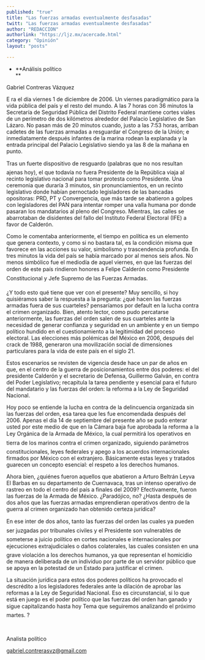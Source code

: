 ```yaml
---
published: "true"
title: "Las fuerzas armadas eventualmente desfasadas"
twitt: "Las fuerzas armadas eventualmente desfasadas"
author: "REDACCION"
authorlink: "https://ljz.mx/acercade.html"
category: "Opinión"
layout: "posts"

---
```


*   **Análisis político  
    **


  Gabriel Contreras Vázquez



  E ra el día viernes 1 de diciembre de 2006. Un viernes paradigmático para la vida pública del país y el resto del mundo. A las 7 horas con 36 minutos la Secretaría de Seguridad Pública del Distrito Federal mantiene cortes viales de un perímetro de dos kilómetros alrededor del Palacio Legislativo de San Lázaro. No pasan más de 20 minutos cuando, justo a las 7:53 horas, arriban cadetes de las fuerzas armadas a resguardar el Congreso de la Unión; e inmediatamente después infantes de la marina rodean la explanada y la entrada principal del Palacio Legislativo siendo ya las 8 de la mañana en punto.



  Tras un fuerte dispositivo de resguardo (palabras que no nos resultan ajenas hoy), el que todavía no fuera Presidente de la República viaja al recinto legislativo nacional para tomar protesta como Presidente. Una ceremonia que duraría 3 minutos, sin pronunciamientos, en un recinto legislativo donde habían pernoctado legisladores de las bancadas opositoras: PRD, PT y Convergencia, que más tarde se abatieron a golpes con legisladores del PAN para intentar romper una valla humana por donde pasaran los mandatarios al pleno del Congreso. Mientras, las calles se abarrotaban de disidentes del fallo del Instituto Federal Electoral (IFE) a favor de Calderón.



  Como le comentaba anteriormente, el tiempo en política es un elemento que genera contexto, y como si no bastara tal, es la condición misma que favorece en las acciones su valor, simbolismo y trascendencia profunda. En tres minutos la vida del país se había marcado por al menos seis años. No menos simbólico fue el mediodía de aquel viernes, en que las fuerzas del orden de este país rindieron honores a Felipe Calderón como Presidente Constitucional y Jefe Supremo de las Fuerzas Armadas.



  ¿Y todo esto qué tiene que ver con el presente? Muy sencillo, si hoy quisiéramos saber la respuesta a la pregunta: ¿qué hacen las fuerzas armadas fuera de sus cuarteles? pensaríamos por default en la lucha contra el crimen organizado. Bien, atento lector, como pudo percatarse anteriormente, las fuerzas del orden salen de sus cuarteles ante la necesidad de generar confianza y seguridad en un ambiente y en un tiempo político hundido en el cuestionamiento a la legitimidad del proceso electoral. Las elecciones más polémicas del México en 2006, después del crack de 1988, generaron una movilización social de dimensiones particulares para la vida de este país en el siglo 21.



  Estos escenarios se revisten de vigencia desde hace un par de años en que, en el centro de la guerra de posicionamientos entre dos poderes: el del presidente Calderón y el secretario de Defensa, Guillermo Galván, en contra del Poder Legislativo; recapitula la tarea pendiente y esencial para el futuro del mandatario y las fuerzas del orden: la reforma a la Ley de Seguridad Nacional.



  Hoy poco se entiende la lucha en contra de la delincuencia organizada sin las fuerzas del orden, esa tarea que les fue encomendada después del 2006. Apenas el día 14 de septiembre del presente año se pudo enterar usted por este medio de que en la Cámara baja fue aprobada la reforma a la Ley Orgánica de la Armada de México, la cual permitirá los operativos en tierra de los marinos contra el crimen organizado, siguiendo parámetros constitucionales, leyes federales y apego a los acuerdos internacionales firmados por México con el extranjero. Básicamente estas leyes y tratados guarecen un concepto esencial: el respeto a los derechos humanos.



  Ahora bien, ¿quiénes fueron aquellos que abatieron a Arturo Beltrán Leyva El Barbas en su departamento de Cuernavaca, tras un intenso operativo de rastreo en todo el centro del país a finales del 2009? Efectivamente, fueron las fuerzas de la Armada de México. ¿Paradójico, no? ¿Hasta después de dos años que las fuerzas armadas emprendieran operativos dentro de la guerra al crimen organizado han obtenido certeza jurídica?



  En ese inter de dos años, tanto las fuerzas del orden las cuales ya pueden ser juzgadas por tribunales civiles y el Presidente son vulnerables de someterse a juicio político en cortes nacionales e internacionales por ejecuciones extrajudiciales o daños colaterales, las cuales consisten en una grave violación a los derechos humanos, ya que representan el homicidio de manera deliberada de un individuo por parte de un servidor público que se apoya en la potestad de un Estado para justificar el crimen.



  La situación jurídica para estos dos poderes políticos ha provocado el descrédito a los legisladores federales ante la dilación de aprobar las reformas a la Ley de Seguridad Nacional. Eso es circunstancial, si lo que está en juego es el poder político que las fuerzas del orden han ganado y sigue capitalizando hasta hoy Tema que seguiremos analizando el próximo martes. ?



   



  Analista político



  gabriel.contrerasvz@gmail.com

